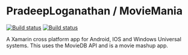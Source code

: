 # PradeepLoganathan / MovieMania

[![Build status](https://ci.appveyor.com/api/projects/status/dhtss7nkrph5efl2?svg=true&retina=true)](https://ci.appveyor.com/project/PradeepLoganathan/moviemania)
[![Build status](https://ci.appveyor.com/api/projects/status/dhtss7nkrph5efl2?svg=true&retina=true&passingText=master%20-%20OK)](https://ci.appveyor.com/project/PradeepLoganathan/moviemania)

A Xamarin cross platform app for Android, IOS and Windows Universal systems. This uses the MovieDB API and is a movie mashup app.
